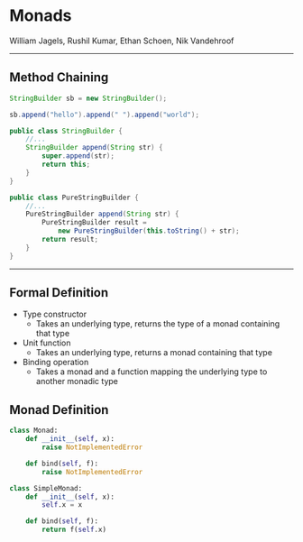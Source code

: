 # Monads

William Jagels, Rushil Kumar, Ethan Schoen, Nik Vandehroof

---

## Method Chaining

```java
StringBuilder sb = new StringBuilder();

sb.append("hello").append(" ").append("world");
```
<!-- .element: class="fragment" -->

```java
public class StringBuilder {
    //...
    StringBuilder append(String str) {
        super.append(str);
        return this;
    }
}
```
<!-- .element: class="fragment" -->

```java
public class PureStringBuilder {
    //...
    PureStringBuilder append(String str) {
        PureStringBuilder result =
            new PureStringBuilder(this.toString() + str);
        return result;
    }
}
```
<!-- .element: class="fragment" -->

---

## Formal Definition
- Type constructor
    - Takes an underlying type, returns the type of a monad containing that type
- Unit function
    - Takes an underlying type, returns a monad containing that type
- Binding operation
    - Takes a monad and a function mapping the underlying type to another monadic type

## Monad Definition
```python
class Monad:
    def __init__(self, x):
        raise NotImplementedError

    def bind(self, f):
        raise NotImplementedError
```
<!-- .element: class="fragment" -->

```python
class SimpleMonad:
    def __init__(self, x):
        self.x = x

    def bind(self, f):
        return f(self.x)
```
<!-- .element: class="fragment" -->

